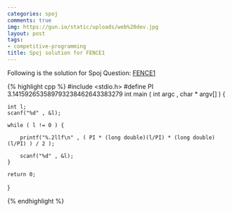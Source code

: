 ```yaml
---
categories: spoj
comments: true
img: https://gun.io/static/uploads/web%20dev.jpg
layout: post
tags:
- competitive-programming
title: Spoj solution for FENCE1
---
```


Following is the solution for Spoj Question: [FENCE1](http://www.spoj.com/problems/FENCE1/)

{% highlight cpp %}
#include <stdio.h>
#define PI 3.141592653589793238462643383279
int main ( int argc , char * argv[] ) {

	int l;
	scanf("%d" , &l);

	while ( l != 0 ) {

		printf("%.2llf\n" , ( PI * (long double)(l/PI) * (long double)(l/PI) ) / 2 );

		scanf("%d" , &l);
	}

	return 0;
}

{% endhighlight %}